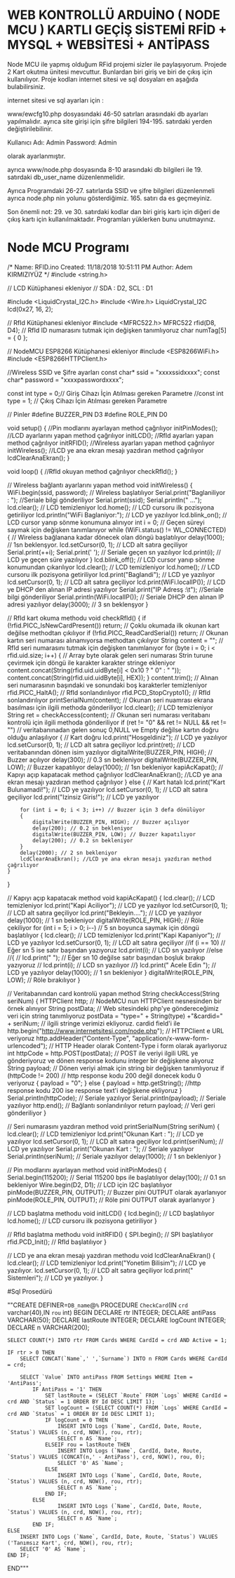 # WEB KONTROLLÜ ARDUİNO ( NODE MCU ) KARTLI GEÇİŞ SİSTEMİ RFİD + MYSQL + WEBSİTESİ + ANTİPASS

Node MCU ile yapmış olduğum RFid projemi sizler ile paylaşıyorum. Projede 2 Kart okutma ünitesi mevcuttur. Bunlardan biri giriş ve biri de çıkış için kullanılıyor. Proje kodları internet sitesi ve sql dosyaları en aşağıda bulabilirsiniz.

internet sitesi ve sql ayarları için :

www/ewcfg10.php dosyasındaki 46-50 satırları arasındaki db ayarları yapılmalıdır.
ayrıca site girişi için şifre bilgileri 194-195. satırdaki yerden değiştirilebilinir.

Kullanıcı Adı: Admin
Password: Admin

olarak ayarlanmıştır.

ayrıca www/node.php dosyasında 8-10 arasındaki db bilgileri ile
19. satırdaki db_user_name düzenlenmelidir.

 

Ayrıca Programdaki 26-27. satırlarda SSID ve şifre bilgileri düzenlenmeli ayrıca node.php nin yolunu gösterdiğimiz. 165. satırı da es geçmeyiniz.

Son önemli not: 29. ve 30. satırdaki kodlar dan biri giriş kartı için diğeri de çıkış kartı için kullanılmaktadır. Programları yüklerken bunu unutmayınız.

# Node MCU Programı

/*
Name:    RFID.ino
Created: 11/18/2018 10:51:11 PM
Author:  Adem KIRMIZIYÜZ
*/
#include <string.h>

// LCD Kütüphanesi ekleniyor
// SDA : D2, SCL : D1

#include <LiquidCrystal_I2C.h>
#include <Wire.h>
LiquidCrystal_I2C lcd(0x27, 16, 2);

// RfId Kütüphanesi ekleniyor
#include <MFRC522.h>
MFRC522 rfid(D8, D4);
// RfId ID numarasını tutmak için değişken tanımlıyoruz
char numTag[5] = { 0 };

// NodeMCU ESP8266 Kütüphanesi ekleniyor
#include <ESP8266WiFi.h>
#include <ESP8266HTTPClient.h>

//Wireless SSID ve Şifre ayarları
const char* ssid = "xxxxssidxxxx";
const char* password = "xxxxpasswordxxxx";

const int type = 0;// Giriş Cihazı İçin Atılması gereken Parametre
//const int type = 1; // Çıkış Cihazı İçin Atılması gereken Parametre

// Pinler
#define BUZZER_PIN D3
#define ROLE_PIN D0

void setup() {
	//Pin modlarını ayarlayan method çağrılıyor
	initPinModes();
	//LCD ayarlarını yapan method çağrılıyor
	initLCD();
	//RfId ayarları yapan method çağrılıyor
	initRFID();
	//Wireless ayarları yapan method çağrılıyor
	initWireless();
	//LCD ye ana ekran mesajı yazdıran method çağrılıyor
	lcdClearAnaEkran();
}

void loop() {
	//RfId okuyan method çağrılıyor
	checkRfId();
}


// Wireless bağlantı ayarlarını yapan method
void initWireless() {
	WiFi.begin(ssid, password); // Wireless başlatılıyor
	Serial.print("Baglaniliyor :  "); //Seriale bilgi gönderiliyor
	Serial.print(ssid); Serial.println(" ...");
	lcd.clear(); // LCD temizleniyor
	lcd.home(); // LCD cursoru ilk pozisyona getiriliyor
	lcd.println("WiFi Baglaniyor:"); // LCD ye yazılıyor
	lcd.blink_on(); // LCD cursor yanıp sönme konumuna alınıyor 
	int i = 0; // Geçen süreyi saymak için değişken tanımlanıyor
	while (WiFi.status() != WL_CONNECTED) { // Wireless bağlanana kadar dönecek olan döngü başlatılıyor
		delay(1000); // 1sn beklenşyor.
		lcd.setCursor(0, 1); // LCD alt satıra geçiliyor
		Serial.print(++i); Serial.print(' '); // Seriale geçen sn yazılıyor
		lcd.print(i); // LCD ye geçen süre yazılıyor
	}
	lcd.blink_off(); // LCD cursor yanıp sönme konumundan çıkarılıyor 
	lcd.clear(); // LCD temizleniyor
	lcd.home(); // LCD cursoru ilk pozisyona getiriliyor
	lcd.print("Baglandi"); // LCD ye yazılıyor
	lcd.setCursor(0, 1); // LCD alt satıra geçiliyor
	lcd.print(WiFi.localIP()); // LCD ye DHCP den alınan IP adresi yazılıyor
	Serial.print("IP Adresş :\t"); //Seriale bilgi gönderiliyor
	Serial.println(WiFi.localIP()); // Seriale DHCP den alınan IP adresi yazılıyor
	delay(3000); // 3 sn beklenşyor
}


// RfId kart okuma methodu
void checkRfId()
{
	if (!rfid.PICC_IsNewCardPresent()) return; // Çoklu okumada ilk okunan kart değilse methodtan çıkılıyor
	if (!rfid.PICC_ReadCardSerial()) return; // Okunan kartın seri numarası alınamıyorsa methodtan çıkılıyor
	String content = ""; // RfId seri numarasını tutmak için değişken tanımlanıyor
	for (byte i = 0; i < rfid.uid.size; i++) { // Array byte olarak gelen seri numarası Strin turune çevirmek için döngü ile karakter karakter stringe ekleniyor
		content.concat(String(rfid.uid.uidByte[i] < 0x10 ? " 0" : " "));
		content.concat(String(rfid.uid.uidByte[i], HEX));
	}
	content.trim(); // Alınan seri numarasının başındaki ve sonundaki boş karakterler temizleniyor
	rfid.PICC_HaltA(); // RfId sonlandırılıyor
	rfid.PCD_StopCrypto1(); // RfId sonlandırılıyor
	printSerialNum(content); // Okunan seri nuamrası ekrana basılması için ilgili methoda gönderiliyor
	lcd.clear(); // LCD temizleniyor
	String ret = checkAccess(content); // Okunan seri numarası veritabanı kontrolü için ilgili methoda gönderiliyor
	if (ret != "0" && ret != NULL && ret != "") // veritabanınadan gelen sonuç 0,NULL ve Empty değilse kartın doğru olduğu anlaşılıyor
	{
		// Kart doğru
		lcd.print("Hosgeldiniz"); // LCD ye yazılıyor
		lcd.setCursor(0, 1); // LCD alt satıra geçiliyor
		lcd.print(ret); // LCD veritabanından dönen isim yazılıyor
		digitalWrite(BUZZER_PIN, HIGH); // Buzzer açılıyor
		delay(300); // 0.3 sn bekleniyor
		digitalWrite(BUZZER_PIN, LOW); // Buzzer kapatılıyor
		delay(1000); // 1sn bekleniyor
		kapiAcKapat(); // Kapıyı açıp kapatacak method çağrılıyor
		lcdClearAnaEkran(); //LCD ye ana ekran mesajı yazdıran method çağrılıyor
	}
	else {
		// Kart hatalı
		lcd.print("Kart Bulunamadi!"); // LCD ye yazılıyor
		lcd.setCursor(0, 1); // LCD alt satıra geçiliyor
		lcd.print("Izinsiz Giris!"); // LCD ye yazılıyor

		for (int i = 0; i < 3; i++) // Buzzer için 3 defa dönülüyor
		{
			digitalWrite(BUZZER_PIN, HIGH); // Buzzer açılıyor
			delay(200); // 0.2 sn bekleniyor
			digitalWrite(BUZZER_PIN, LOW); // Buzzer kapatılıyor
			delay(200); // 0.2 sn bekleniyor
		}
		delay(2000); // 2 sn bekleniyor
		lcdClearAnaEkran(); //LCD ye ana ekran mesajı yazdıran method çağrılıyor
	}
}


// Kapıyı açıp kapatacak method
void kapiAcKapat()
{
	lcd.clear(); // LCD temizleniyor
	lcd.print("Kapi Aciliyor"); // LCD ye yazılıyor
	lcd.setCursor(0, 1); // LCD alt satıra geçiliyor
	lcd.print("Bekleyin...."); // LCD ye yazılıyor
	delay(1000); // 1 sn bekleniyor
	digitalWrite(ROLE_PIN, HIGH); // Röle çekiliyor
	for (int i = 5; i > 0; i--) // 5 sn boyunca saymak için döngü başlatılıyor
	{
		lcd.clear(); // LCD temizleniyor
		lcd.print("Kapi Kapaniyor"); // LCD ye yazılıyor
		lcd.setCursor(0, 1); // LCD alt satıra geçiliyor
		//if (i == 10) // Eğer sn 5 ise satır başından yazıyoruz
			lcd.print(i); // LCD sn yazılıyor
		//else
		//{
		//	lcd.print(" "); // Eğer sn 10 değilse satır başından boşluk bırakıp yazıyoruz
		//	lcd.print(i); // LCD sn yazılıyor
		//}
		lcd.print(" Acele Edin "); // LCD ye yazılıyor
		delay(1000); // 1 sn bekleniyor
	}
	digitalWrite(ROLE_PIN, LOW); // Röle bırakılıyor
}


// Veritabanından card kontrolü yapan method
String checkAccess(String seriNum)
{
	HTTPClient http; // NodeMCU nun HTTPClient nesnesinden bir örnek alınıyor
	String postData; // Web sitesindeki php'ye göndereceğimiz veri için string tanımlıyoruz
	postData = "type=" + String(type) +"&cardid=" + seriNum; // ilgili stringe verimizi ekliyoruz. cardid field'i ile
	http.begin("http://www.internetsitesi.com/node.php"); // HTTPClient e URL veriyoruz
	http.addHeader("Content-Type", "application/x-www-form-urlencoded"); // HTTP Header olarak Content-Type i form olarak ayarlıyoruz
	int httpCode = http.POST(postData); // POST ile veriyi ilgili URL ye gönderiyoruz ve dönen response kodunu integer bir değişkene alıyoruz
	String payload; // Dönen veriyi almak için string bir değişken tanımlıyoruz
	if (httpCode != 200) // http response kodu 200 değil donecek kodu 0 veriyoruz
	{
		payload = "0";
	}
	else {
		payload = http.getString(); //http response kodu 200 ise response text'i değişkene ekliyoruz
	}
	Serial.println(httpCode); // Seriale yazılıyor
	Serial.println(payload); // Seriale yazılıyor
	http.end();	// Bağlantı sonlandırılıyor
	return payload; // Veri geri gönderiliyor
}


// Seri numarasını yazdıran method
void printSerialNum(String seriNum)
{
	lcd.clear(); // LCD temizleniyor
	lcd.print("Okunan Kart : "); // LCD ye yazılıyor
	lcd.setCursor(0, 1); // LCD alt satıra geçiliyor
	lcd.print(seriNum); // LCD ye yazılıyor
	Serial.print("Okunan Kart : "); // Seriale yazılıyor
	Serial.println(seriNum); // Seriale yazılıyor
	delay(1000); // 1 sn bekleniyor
}


// Pin modlarını ayarlayan method
void initPinModes()
{
	Serial.begin(115200); // Serial 115200 bps ile başlatılıyor
	delay(100); // 0.1 sn bekleniyor
	Wire.begin(D2, D1); // LCD için I2C başlatılıyor
	pinMode(BUZZER_PIN, OUTPUT); // Buzzer pini OUTPUT olarak ayarlanıyor
	pinMode(ROLE_PIN, OUTPUT); // Röle pini OUTPUT olarak ayarlanıyor
}


// LCD başlatma methodu
void initLCD()
{
	lcd.begin(); // LCD başlatılıyor
	lcd.home(); // LCD cursoru ilk pozisyona getiriliyor
}


// RfId başlatma methodu
void initRFID()
{
	SPI.begin(); // SPI başlatılıyor
	rfid.PCD_Init(); // RfId başlatılıyor
}


// LCD ye ana ekran mesajı yazdıran methodu
void lcdClearAnaEkran()
{
	lcd.clear(); // LCD temizleniyor
	lcd.print("Yonetim Bilisim"); // LCD ye yazılıyor.
	lcd.setCursor(0, 1); // LCD alt satıra geçiliyor
	lcd.print("   Sistemleri"); // LCD ye yazılıyor.
}
 

#Sql Prosedürü

""CREATE DEFINER=`DB_name`@`%` PROCEDURE `CheckCard`(IN `crd` varchar(40),IN `rou` int)
BEGIN
	DECLARE rtr INTEGER;
	DECLARE antiPass VARCHAR(50);
  DECLARE lastRoute INTEGER;
	DECLARE logCount INTEGER;
	DECLARE n VARCHAR(200);

	SELECT COUNT(*) INTO rtr FROM Cards WHERE CardId = crd AND Active = 1;
	
	IF rtr > 0 THEN
		SELECT CONCAT(`Name`,' ',`Surname`) INTO n FROM Cards WHERE CardId = crd;

		SELECT `Value` INTO antiPass FROM Settings WHERE Item = 'AntiPass';
			IF AntiPass = '1' THEN
				SET lastRoute = (SELECT `Route` FROM `Logs` WHERE CardId = crd AND `Status` = 1 ORDER BY Id DESC LIMIT 1);
				SET logCount = (SELECT COUNT(*) FROM `Logs` WHERE CardId = crd AND `Status` = 1 ORDER BY Id DESC LIMIT 1);
				IF logCount = 0 THEN
					INSERT INTO Logs (`Name`, CardId, Date, Route, `Status`) VALUES (n, crd, NOW(), rou, rtr);
					SELECT n AS `Name`;
				ELSEIF rou = lastRoute THEN
					INSERT INTO Logs (`Name`, CardId, Date, Route, `Status`) VALUES (CONCAT(n,' - AntiPass'), crd, NOW(), rou, 0);
					SELECT '0' AS `Name`;
				ELSE
					INSERT INTO Logs (`Name`, CardId, Date, Route, `Status`) VALUES (n, crd, NOW(), rou, rtr);
					SELECT n AS `Name`;
				END IF;
			ELSE
					INSERT INTO Logs (`Name`, CardId, Date, Route, `Status`) VALUES (n, crd, NOW(), rou, rtr);
					SELECT n AS `Name`;
			END IF;
	ELSE
		INSERT INTO Logs (`Name`, CardId, Date, Route, `Status`) VALUES ('Tanımsız Kart', crd, NOW(), rou, rtr);
		SELECT '0' AS `Name`;
	END IF;
END"""
